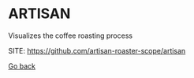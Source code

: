 # ARTISAN
 
 Visualizes the coffee roasting process
 
 SITE: https://github.com/artisan-roaster-scope/artisan

 [Go back](https://portable-linux-apps.github.io/apps.html)
